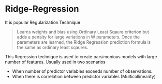 # Ridge-Regression
It is popular Regularization Technique
>Learns weights and bias using Ordinary Least Sqaure criterion but adds a penalty for large variations in W parameters.
>Once the parameters are learned, the Ridge Regression prediction formula is the same as ordinary least sqaures.

This Regression technique is used to create parsimonious models with large number of features. Usually used in two scenarios
- When number of predictor variables exceeds number of observations.
- When there is correlation between predictor variables (Multicollinearity)
